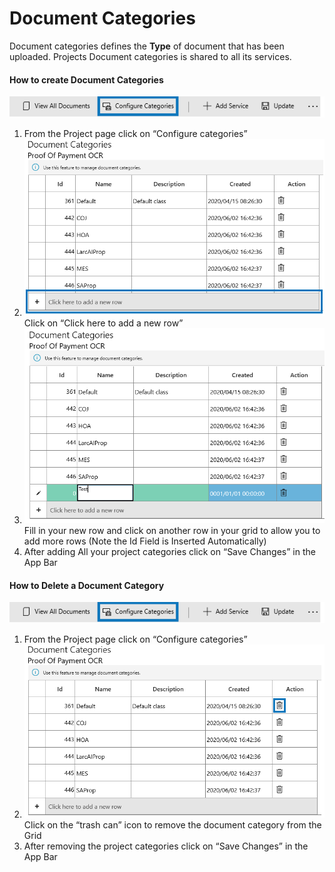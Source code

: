 # Document Categories

Document categories defines the **Type** of document that has been uploaded. Projects Document categories is shared to all its services.

#### How to create Document Categories

![](../.gitbook/assets/79.png)

1. From the Project page click on “Configure categories”
2. ![](../.gitbook/assets/80.png) Click on “Click here to add a new row”
3. ![](../.gitbook/assets/81.png) Fill in your new row and click on another row in your grid to allow you to add more rows \(Note the Id Field is Inserted Automatically\)
4. After adding All your project categories click on “Save Changes” in the App Bar



#### How to Delete a Document Category

![](../.gitbook/assets/82.png)

1. From the Project page click on “Configure categories”
2. ![](../.gitbook/assets/83.png) Click on the “trash can” icon to remove the document category from the Grid
3. After removing the project categories click on “Save Changes” in the App Bar

